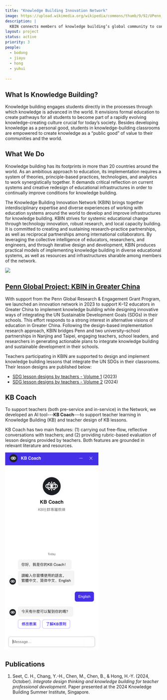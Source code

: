 ```yaml
---
title: "Knowledge Building Innovation Network"
image: https://upload.wikimedia.org/wikipedia/commons/thumb/9/92/UPenn_shield_with_banner.svg/250px-UPenn_shield_with_banner.svg.png?20160402004431
description: | 
  KBIN connects members of knowledge building’s global community to continuously innovate on infrastructures for learning and knowledge building.
layout: project
status: active
priority: 3
people:
  - bodong
  - jiayu
  - hong
  - yuhui

---
```


## What Is Knowledge Building? 

Knowledge building engages students directly in the processes through which knowledge is advanced in the world. It envisions formal education to create pathways for all students to become part of a rapidly evolving knowledge-creating culture crucial for today’s society. Besides developing knowledge as a personal good, students in knowledge-building classrooms are empowered to create knowledge as a “public good” of value to their communities and the world. 

## What We Do  

Knowledge building has its footprints in more than 20 countries around the world. As an ambitious approach to education, its implementation requires a system of theories, principle-based practices, technologies, and analytics to work synergistically together. It demands critical reflection on current systems and creative redesign of educational infrastructures in order to continually improve conditions for knowledge building. 

The Knowledge Building Innovation Network (KBIN) brings together interdisciplinary expertise and diverse experiences of working with education systems around the world to develop and improve infrastructures for knowledge building. KBIN strives for systemic educational change through technology innovation, robust research, and local capacity building. It is committed to creating and sustaining research–practice partnerships, as well as reciprocal partnerships among international collaborators. By leveraging the collective intelligence of educators, researchers, and engineers, and through iterative design and development, KBIN produces practical models of implementing knowledge building in diverse educational systems, as well as resources and infrastructures sharable among members of the network.

<img src="https://www.gse.upenn.edu/sites/default/files/styles/500xauto_webp/public/image/2024/08/kbin.png.webp?itok=Zi0t-Mty" width = "40%" />

## [Penn Global Project: KBIN in Greater China](https://www.gse.upenn.edu/global-initiatives/knowledge-building-innovation-network)

With support from the Penn Global Research & Engagement Grant Program, we launched an innovation network in 2023 to support K–12 educators in Greater China to implement knowledge building while designing innovative ways of integrating the UN Sustainable Development Goals (SDGs) in their schools. This effort responds to a strong interest in alternative visions of education in Greater China. Following the design-based implementation research approach, KBIN bridges Penn and two university–school partnerships in Nanjing and Taipei, engaging teachers, school leaders, and researchers in generating actionable plans to integrate knowledge building and sustainable development in their schools.

Teachers participating in KBIN are supported to design and implement knowledge building lessons that integrate the UN SDGs in their classrooms. Their lesson designs are published below:

-	[SDG lesson designs by teachers - Volume 1](../../file/kbin-lessons-vol1-2023.pdf) (2023)
-	[SDG lesson designs by teachers - Volume 2](../../file/kbin-lessons-vol2-20240129.pdf) (2024)


## KB Coach

To support teachers (both pre-service and in-service) in the Network, we developed an AI tool---**KB Coach**---to support teacher learning in Knowledge Building (KB) and teacher design of KB lessons. 

KB Coach has two main features: (1) carrying out free-flow, reflective conversations with teachers; and (2) providing rubric-based evaluation of lesson designs provided by teachers. Both features are grounded in relevant literature and resources. 

<img src='/img/kb-coach.png' width='300px' />

## Publications

1. Seet, C. H., Chang, Y.-H., Chen, M., Chen, B., & Hong, H.-Y. (2024, October). *Integrate design thinking and knowledge building for teacher professional development*. Paper presented at the 2024 Knowledge Building Summer Institute, Singapore. 
